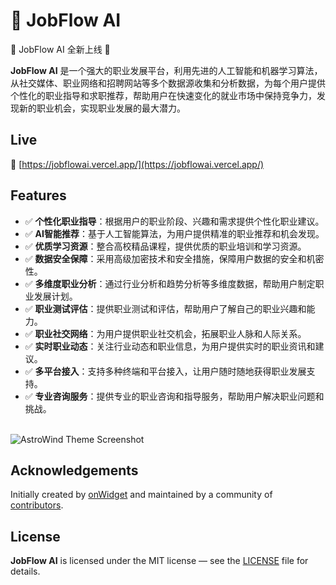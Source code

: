 # 🚀 JobFlow AI

🌟 JobFlow AI 全新上线 🌟

**JobFlow AI** 是一个强大的职业发展平台，利用先进的人工智能和机器学习算法，从社交媒体、职业网络和招聘网站等多个数据源收集和分析数据，为每个用户提供个性化的职业指导和求职推荐，帮助用户在快速变化的就业市场中保持竞争力，发现新的职业机会，实现职业发展的最大潜力。

## Live

📌 [https://jobflowai.vercel.app/](https://jobflowai.vercel.app/)

## Features

- ✅ **个性化职业指导**：根据用户的职业阶段、兴趣和需求提供个性化职业建议。
- ✅ **AI智能推荐**：基于人工智能算法，为用户提供精准的职业推荐和机会发现。
- ✅ **优质学习资源**：整合高校精品课程，提供优质的职业培训和学习资源。
- ✅ **数据安全保障**：采用高级加密技术和安全措施，保障用户数据的安全和机密性。
- ✅ **多维度职业分析**：通过行业分析和趋势分析等多维度数据，帮助用户制定职业发展计划。
- ✅ **职业测试评估**：提供职业测试和评估，帮助用户了解自己的职业兴趣和能力。
- ✅ **职业社交网络**：为用户提供职业社交机会，拓展职业人脉和人际关系。
- ✅ **实时职业动态**：关注行业动态和职业信息，为用户提供实时的职业资讯和建议。
- ✅ **多平台接入**：支持多种终端和平台接入，让用户随时随地获得职业发展支持。
- ✅ **专业咨询服务**：提供专业的职业咨询和指导服务，帮助用户解决职业问题和挑战。

<br>

<img src="https://raw.githubusercontent.com/onwidget/.github/main/resources/astrowind/screenshot-astro2.jpg" alt="AstroWind Theme Screenshot">

<br>

## Acknowledgements

Initially created by [onWidget](https://onwidget.com) and maintained by a community of [contributors](https://github.com/onwidget/astrowind/graphs/contributors).

## License

**JobFlow AI** is licensed under the MIT license — see the [LICENSE](./LICENSE.md) file for details.
